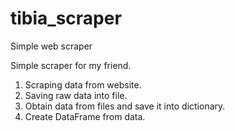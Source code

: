 # tibia_scraper
Simple web scraper

Simple scraper for my friend.
1. Scraping data from website.
2. Saving raw data into file.
3. Obtain data from files and save it into dictionary.
4. Create DataFrame from data.
